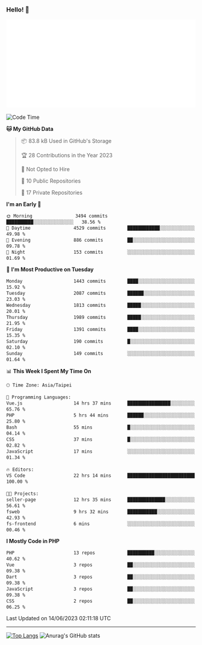### Hello! 👋

![Metrics](/metrics.classic.svg)

<!--START_SECTION:waka-->
![Code Time](http://img.shields.io/badge/Code%20Time-297%20hrs%2018%20mins-blue)

**🐱 My GitHub Data** 

> 📦 83.8 kB Used in GitHub's Storage 
 > 
> 🏆 28 Contributions in the Year 2023
 > 
> 🚫 Not Opted to Hire
 > 
> 📜 10 Public Repositories 
 > 
> 🔑 17 Private Repositories 
 > 
**I'm an Early 🐤** 

```text
🌞 Morning                3494 commits        ██████████░░░░░░░░░░░░░░░   38.56 % 
🌆 Daytime                4529 commits        ████████████░░░░░░░░░░░░░   49.98 % 
🌃 Evening                886 commits         ██░░░░░░░░░░░░░░░░░░░░░░░   09.78 % 
🌙 Night                  153 commits         ░░░░░░░░░░░░░░░░░░░░░░░░░   01.69 % 
```
📅 **I'm Most Productive on Tuesday** 

```text
Monday                   1443 commits        ████░░░░░░░░░░░░░░░░░░░░░   15.92 % 
Tuesday                  2087 commits        ██████░░░░░░░░░░░░░░░░░░░   23.03 % 
Wednesday                1813 commits        █████░░░░░░░░░░░░░░░░░░░░   20.01 % 
Thursday                 1989 commits        █████░░░░░░░░░░░░░░░░░░░░   21.95 % 
Friday                   1391 commits        ████░░░░░░░░░░░░░░░░░░░░░   15.35 % 
Saturday                 190 commits         █░░░░░░░░░░░░░░░░░░░░░░░░   02.10 % 
Sunday                   149 commits         ░░░░░░░░░░░░░░░░░░░░░░░░░   01.64 % 
```


📊 **This Week I Spent My Time On** 

```text
🕑︎ Time Zone: Asia/Taipei

💬 Programming Languages: 
Vue.js                   14 hrs 37 mins      ████████████████░░░░░░░░░   65.76 % 
PHP                      5 hrs 44 mins       ██████░░░░░░░░░░░░░░░░░░░   25.80 % 
Bash                     55 mins             █░░░░░░░░░░░░░░░░░░░░░░░░   04.14 % 
CSS                      37 mins             █░░░░░░░░░░░░░░░░░░░░░░░░   02.82 % 
JavaScript               17 mins             ░░░░░░░░░░░░░░░░░░░░░░░░░   01.34 % 

🔥 Editors: 
VS Code                  22 hrs 14 mins      █████████████████████████   100.00 % 

🐱‍💻 Projects: 
seller-page              12 hrs 35 mins      ██████████████░░░░░░░░░░░   56.61 % 
fsweb                    9 hrs 32 mins       ███████████░░░░░░░░░░░░░░   42.93 % 
fs-frontend              6 mins              ░░░░░░░░░░░░░░░░░░░░░░░░░   00.46 % 
```

**I Mostly Code in PHP** 

```text
PHP                      13 repos            ██████████░░░░░░░░░░░░░░░   40.62 % 
Vue                      3 repos             ██░░░░░░░░░░░░░░░░░░░░░░░   09.38 % 
Dart                     3 repos             ██░░░░░░░░░░░░░░░░░░░░░░░   09.38 % 
JavaScript               3 repos             ██░░░░░░░░░░░░░░░░░░░░░░░   09.38 % 
CSS                      2 repos             ██░░░░░░░░░░░░░░░░░░░░░░░   06.25 % 
```




 Last Updated on 14/06/2023 02:11:18 UTC
<!--END_SECTION:waka-->

<hr>

<span style="display:inline-block">[![Top Langs](https://github-readme-stats.vercel.app/api/top-langs/?username=maureendadap&layout=compact&theme=transparent)](https://github.com/anuraghazra/github-readme-stats)</span>
<span style="display:inline-block">![Anurag's GitHub stats](https://github-readme-stats.vercel.app/api?username=maureendadap&show_icons=true&theme=transparent&count_private=true)</span>

<!--
**MaureenDadap/maureendadap** is a ✨ _special_ ✨ repository because its `README.md` (this file) appears on your GitHub profile.

Here are some ideas to get you started:

- 🔭 I’m currently working on ...
- 🌱 I’m currently learning ...
- 👯 I’m looking to collaborate on ...
- 🤔 I’m looking for help with ...
- 💬 Ask me about ...
- 📫 How to reach me: ...
- 😄 Pronouns: ...
- ⚡ Fun fact: ...
-->
